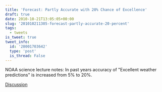 ```yaml
---
title: 'Forecast: Partly Accurate with 20% Chance of Excellence'
draft: true
date: 2010-10-21T13:05:05+00:00
slug: '201010211305-forecast-partly-accurate-20-percent'
tags:
  - tweets
is_tweet: true
tweet_info:
  id: '28001703642'
  type: 'post'
  is_thread: False
---
```




NOAA science lecture notes: In past years accuracy of "Excellent weather predictions" is increased from 5% to 20%.

[Discussion](https://x.com/sytelus/status/28001703642)
